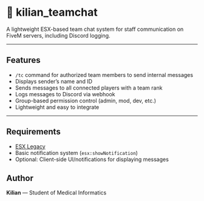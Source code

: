 # 💬 kilian_teamchat

A lightweight ESX-based team chat system for staff communication on FiveM servers, including Discord logging.

---

## Features

- `/tc` command for authorized team members to send internal messages
- Displays sender’s name and ID
- Sends messages to all connected players with a team rank
- Logs messages to Discord via webhook
- Group-based permission control (admin, mod, dev, etc.)
- Lightweight and easy to integrate

---

## Requirements

- [ESX Legacy](https://github.com/esx-framework/esx-legacy)
- Basic notification system (`esx:showNotification`)
- Optional: Client-side UI/notifications for displaying messages

## Author
**Kilian** — Student of Medical Informatics
